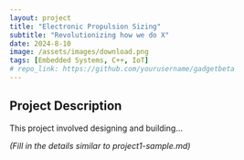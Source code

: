 ```yaml
---
layout: project
title: "Electronic Propulsion Sizing"
subtitle: "Revolutionizing how we do X"
date: 2024-8-10
image: /assets/images/download.png
tags: [Embedded Systems, C++, IoT]
# repo_link: https://github.com/yourusername/gadgetbeta
---
```


## Project Description

This project involved designing and building...

*(Fill in the details similar to project1-sample.md)*